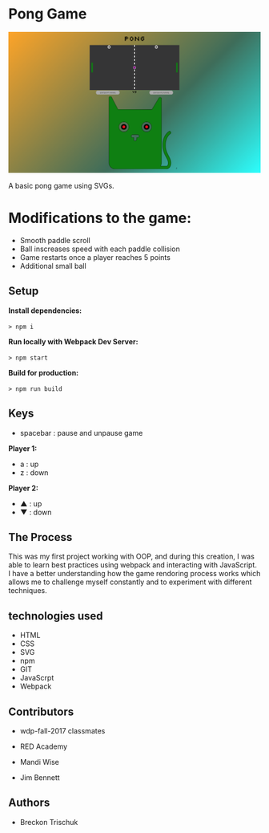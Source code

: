 # Pong Game

![Screen Shot Pong Game](public/images/screen-shot-pong.png "pong game")

A basic pong game using SVGs.  

# Modifications to the game:
* Smooth paddle scroll 
* Ball inscreases speed with each paddle collision
* Game restarts once a player reaches 5 points
* Additional small ball 

## Setup

**Install dependencies:**

`> npm i`

**Run locally with Webpack Dev Server:**

`> npm start`

**Build for production:**

`> npm run build`

## Keys

* spacebar : pause and unpause game

**Player 1:**
* a : up
* z : down

**Player 2:**
* ▲ : up
* ▼ : down

## The Process
This was my first project working with OOP, and during this creation, I was able to learn best practices using webpack and interacting with JavaScript. I have a better understanding how the game rendoring process works which allows me to challenge myself constantly and to experiment with different techniques. 

## technologies used 
* HTML 
* CSS
* SVG
* npm
* GIT
* JavaScrpt  
* Webpack

##  Contributors

* wdp-fall-2017 classmates

* RED Academy

* Mandi Wise

* Jim Bennett

## Authors

* Breckon Trischuk 
